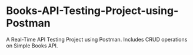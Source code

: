# Books-API-Testing-Project-using-Postman
A Real-Time API Testing Project using Postman. Includes CRUD operations on Simple Books API.

